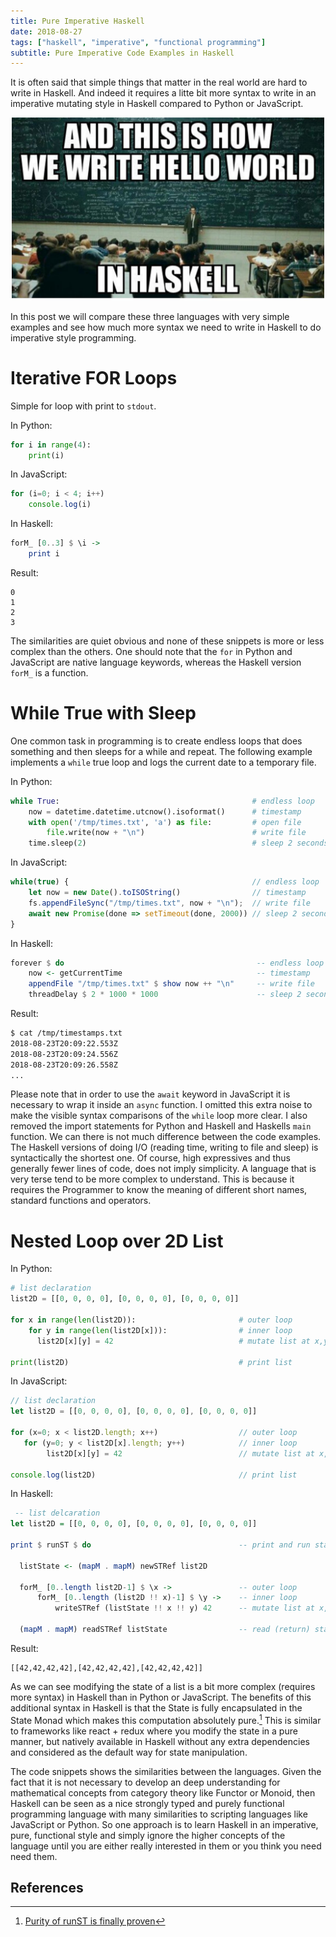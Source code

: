 ```yaml
---
title: Pure Imperative Haskell
date: 2018-08-27
tags: ["haskell", "imperative", "functional programming"]
subtitle: Pure Imperative Code Examples in Haskell
---
```


It is often said that simple things that matter in the real world are hard to write in Haskell. And indeed it requires a litte bit more syntax to write in an imperative mutating style in Haskell compared to Python or JavaScript.

<center>
<img src="/images/hask-hello.jpg" style="width:500px;">
</center>

 In this post we will compare these three languages with very simple examples and see how much more syntax we need to write in Haskell to do imperative style programming.

# Iterative FOR Loops

Simple for loop with print to `stdout`.

In Python:
```python
for i in range(4):
    print(i)
```

In JavaScript:
```js
for (i=0; i < 4; i++)
    console.log(i)
```

In Haskell:
```haskell
forM_ [0..3] $ \i ->
    print i
```

Result:
```
0
1
2
3
```

The similarities are quiet obvious and none of these snippets is more or less complex than the others. One should note that the `for` in Python and JavaScript are native language keywords, whereas the Haskell version `forM_` is a function.

# While True with Sleep

One common task in programming is to create endless loops that does something and then sleeps for a while and repeat. The following example implements a `while` true loop and logs the current date to a temporary file.

In Python:
```python
while True:                                           # endless loop
    now = datetime.datetime.utcnow().isoformat()      # timestamp
    with open('/tmp/times.txt', 'a') as file:         # open file
        file.write(now + "\n")                        # write file
    time.sleep(2)                                     # sleep 2 seconds
```

In JavaScript:
```javascript
while(true) {                                         // endless loop
    let now = new Date().toISOString()                // timestamp
    fs.appendFileSync("/tmp/times.txt", now + "\n");  // write file
    await new Promise(done => setTimeout(done, 2000)) // sleep 2 seconds
}
```

In Haskell:
```haskell
forever $ do                                           -- endless loop
    now <- getCurrentTime                              -- timestamp
    appendFile "/tmp/times.txt" $ show now ++ "\n"     -- write file
    threadDelay $ 2 * 1000 * 1000                      -- sleep 2 seconds
```

Result:
```sh
$ cat /tmp/timestamps.txt
2018-08-23T20:09:22.553Z
2018-08-23T20:09:24.556Z
2018-08-23T20:09:26.558Z
...
```

Please note that in order to use the `await` keyword in JavaScript it is necessary to wrap it inside an `async` function. I omitted this extra noise to make the visible syntax comparisons of the `while` loop more clear. I also removed the import statements for Python and Haskell and Haskells `main` function. We can there is not much difference between the code examples. The Haskell versions of doing I/O (reading time, writing to file and sleep) is syntactically the shortest one. Of course, high expressives and thus generally fewer lines of code, does not imply simplicity. A language that is very terse tend to be more complex to understand. This is because it requires the Programmer to know the meaning of different short names, standard functions and operators.


# Nested Loop over 2D List

In Python:
```python
# list declaration
list2D = [[0, 0, 0, 0], [0, 0, 0, 0], [0, 0, 0, 0]]

for x in range(len(list2D)):                       # outer loop
    for y in range(len(list2D[x])):                # inner loop
      list2D[x][y] = 42                            # mutate list at x,y

print(list2D)                                      # print list
```

In JavaScript:
```javascript
// list declaration
let list2D = [[0, 0, 0, 0], [0, 0, 0, 0], [0, 0, 0, 0]]

for (x=0; x < list2D.length; x++)                  // outer loop
   for (y=0; y < list2D[x].length; y++)            // inner loop
        list2D[x][y] = 42                          // mutate list at x,y

console.log(list2D)                                // print list
```

In Haskell:
```haskell
 -- list delcaration
let list2D = [[0, 0, 0, 0], [0, 0, 0, 0], [0, 0, 0, 0]]

print $ runST $ do                                 -- print and run state

  listState <- (mapM . mapM) newSTRef list2D

  forM_ [0..length list2D-1] $ \x ->               -- outer loop
      forM_ [0..length (list2D !! x)-1] $ \y ->    -- inner loop
          writeSTRef (listState !! x !! y) 42      -- mutate list at x,y

  (mapM . mapM) readSTRef listState                -- read (return) state
```

Result:
```
[[42,42,42,42],[42,42,42,42],[42,42,42,42]]
```



As we can see modifying the state of a list is a bit more complex (requires more syntax) in Haskell than in Python or JavaScript. The benefits of this additional syntax in Haskell is that the State is fully encapsulated in the State Monad which makes this computation absolutely pure.[^1] This is similar to frameworks like react + redux where you modify the state in a pure manner, but natively available in Haskell without any extra dependencies and considered as the default way for state manipulation.

The code snippets shows the similarities between the languages. Given the fact that it is not necessary to develop an deep understanding for mathematical concepts from category theory like Functor or Monoid, then Haskell can be seen as a nice strongly typed and purely functional programming language with many similarities to scripting languages like JavaScript or Python. So one approach is to learn Haskell in an imperative, pure, functional style and simply ignore the higher concepts of the language until you are either really interested in them or you think you need need them.


## References
[^1]: [Purity of runST is finally proven](https://www.reddit.com/r/haskell/comments/679jd3/purity_of_runst_is_finally_proven)
